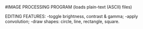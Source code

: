 #IMAGE PROCESSING PROGRAM
(loads plain-text (ASCII) files)

EDITING FEATURES:
  -toggle brightness, contrast & gamma;
  -apply convolution;
  -draw shapes: circle, line, rectangle, square.
